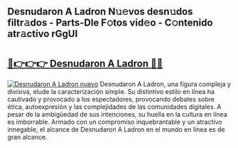 ## Desnudaron A Ladron N𝚞𝚎vos desn𝚞dos filtr𝚊dos - Parts-Dle F𝚘tos vid𝚎o - C𝚘ntenido atr𝚊ctivo rGgUI

# <h2><a href="http://mb3047.tromn.icu/?c=Desnudaron+A+Ladron">🔗👉👉👉 Desnudaron A Ladron 🔗🔗</a></h2>

[![Desnudaron A Ladron nuevo](https://i.imgur.com/pEAQMta.gif)](http://mb3047.tromn.icu/?c=Desnudaron+A+Ladron)
Desnudaron A Ladron, una figura compleja y divisiva, elude la caracterización simple. Su distintivo estilo en línea ha cautivado y provocado a los espectadores, provocando debates sobre ética, autoexpresión y las complejidades de las comunidades digitales. A pesar de la ambigüedad de sus intenciones, su huella en la cultura en línea es imborrable. Armado con un compromiso inquebrantable y un atractivo innegable, el alcance de Desnudaron A Ladron en el mundo en línea es de gran alcance.
